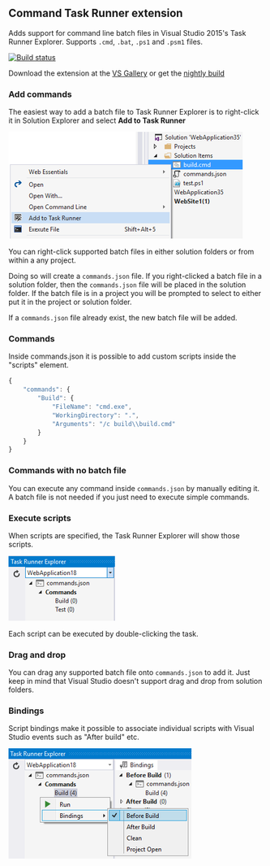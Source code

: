 ## Command Task Runner extension

Adds support for command line batch files in Visual Studio 2015's
Task Runner Explorer. Supports `.cmd`, `.bat`, `.ps1` and `.psm1` files.

[![Build status](https://ci.appveyor.com/api/projects/status/grreswaawyla0j6c?svg=true)](https://ci.appveyor.com/project/madskristensen/commandtaskrunner)

Download the extension at the
[VS Gallery](https://visualstudiogallery.msdn.microsoft.com/9397a2da-c93a-419c-8408-4e9af30d4e36)
or get the
[nightly build](http://vsixgallery.com/extension/fc1aafb2-321e-41bd-ac37-03b09ea8ef31/)

### Add commands

The easiest way to add a batch file to Task Runner Explorer
is to right-click it in Solution Explorer and select
**Add to Task Runner**

![Context menu](art/context-menu.png)

You can right-click supported batch files in either solution
folders or from within a any project.

Doing so will create a `commands.json` file. If you right-clicked
a batch file in a solution folder, then the `commands.json`
file will be placed in the solution folder. If the batch file
is in a project you will be prompted to select to either
put it in the project or solution folder.

If a `commands.json` file already exist, the new batch
file will be added.

### Commands

Inside commands.json it is possible to add custom scripts inside
the "scripts" element.

```js
{
	"commands": {
		"Build": {
			"FileName": "cmd.exe",
			"WorkingDirectory": ".",
			"Arguments": "/c build\\build.cmd"
		}
	}
}
```

### Commands with no batch file

You can execute any command inside `commands.json` by manually
editing it. A batch file is not needed if you just need to
execute simple commands.

### Execute scripts

When scripts are specified, the Task Runner Explorer
will show those scripts.

![Task list](art/task-list.png)

Each script can be executed by double-clicking the task.

### Drag and drop

You can drag any supported batch file onto `commands.json`
to add it. Just keep in mind that Visual Studio doesn't support
drag and drop from solution folders.

### Bindings

Script bindings make it possible to associate individual scripts
with Visual Studio events such as "After build" etc.

![Visual Studio bindings](art/bindings.png)

